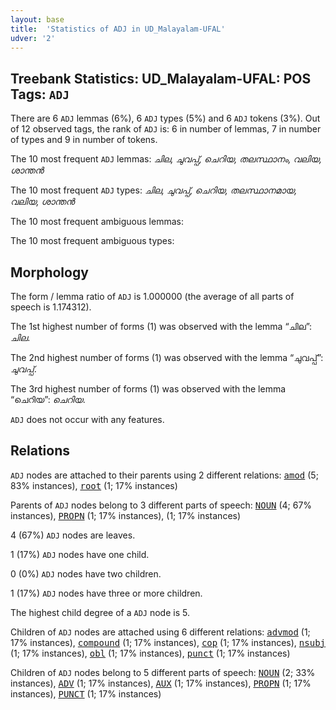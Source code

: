 ```yaml
---
layout: base
title:  'Statistics of ADJ in UD_Malayalam-UFAL'
udver: '2'
---
```


## Treebank Statistics: UD_Malayalam-UFAL: POS Tags: `ADJ`

There are 6 `ADJ` lemmas (6%), 6 `ADJ` types (5%) and 6 `ADJ` tokens (3%).
Out of 12 observed tags, the rank of `ADJ` is: 6 in number of lemmas, 7 in number of types and 9 in number of tokens.

The 10 most frequent `ADJ` lemmas: <em>ചില, ചുവപ്പ്, ചെറിയ, തലസ്ഥാനം, വലിയ, ശാന്തൻ</em>

The 10 most frequent `ADJ` types:  <em>ചില, ചുവപ്പ്, ചെറിയ, തലസ്ഥാനമായ, വലിയ, ശാന്തൻ</em>

The 10 most frequent ambiguous lemmas: 

The 10 most frequent ambiguous types:  



## Morphology

The form / lemma ratio of `ADJ` is 1.000000 (the average of all parts of speech is 1.174312).

The 1st highest number of forms (1) was observed with the lemma “ചില”: <em>ചില</em>.

The 2nd highest number of forms (1) was observed with the lemma “ചുവപ്പ്”: <em>ചുവപ്പ്</em>.

The 3rd highest number of forms (1) was observed with the lemma “ചെറിയ”: <em>ചെറിയ</em>.

`ADJ` does not occur with any features.


## Relations

`ADJ` nodes are attached to their parents using 2 different relations: <tt><a href="ml_ufal-dep-amod.html">amod</a></tt> (5; 83% instances), <tt><a href="ml_ufal-dep-root.html">root</a></tt> (1; 17% instances)

Parents of `ADJ` nodes belong to 3 different parts of speech: <tt><a href="ml_ufal-pos-NOUN.html">NOUN</a></tt> (4; 67% instances), <tt><a href="ml_ufal-pos-PROPN.html">PROPN</a></tt> (1; 17% instances),  (1; 17% instances)

4 (67%) `ADJ` nodes are leaves.

1 (17%) `ADJ` nodes have one child.

0 (0%) `ADJ` nodes have two children.

1 (17%) `ADJ` nodes have three or more children.

The highest child degree of a `ADJ` node is 5.

Children of `ADJ` nodes are attached using 6 different relations: <tt><a href="ml_ufal-dep-advmod.html">advmod</a></tt> (1; 17% instances), <tt><a href="ml_ufal-dep-compound.html">compound</a></tt> (1; 17% instances), <tt><a href="ml_ufal-dep-cop.html">cop</a></tt> (1; 17% instances), <tt><a href="ml_ufal-dep-nsubj.html">nsubj</a></tt> (1; 17% instances), <tt><a href="ml_ufal-dep-obl.html">obl</a></tt> (1; 17% instances), <tt><a href="ml_ufal-dep-punct.html">punct</a></tt> (1; 17% instances)

Children of `ADJ` nodes belong to 5 different parts of speech: <tt><a href="ml_ufal-pos-NOUN.html">NOUN</a></tt> (2; 33% instances), <tt><a href="ml_ufal-pos-ADV.html">ADV</a></tt> (1; 17% instances), <tt><a href="ml_ufal-pos-AUX.html">AUX</a></tt> (1; 17% instances), <tt><a href="ml_ufal-pos-PROPN.html">PROPN</a></tt> (1; 17% instances), <tt><a href="ml_ufal-pos-PUNCT.html">PUNCT</a></tt> (1; 17% instances)

